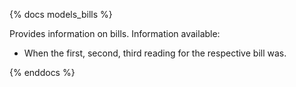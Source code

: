 {% docs models_bills %}

Provides information on bills. Information available:

* When the first, second, third reading for the respective bill was.

{% enddocs %}
